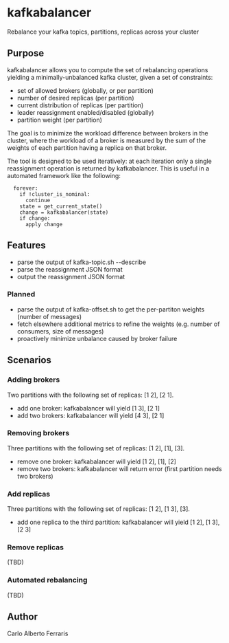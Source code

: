 # kafkabalancer
Rebalance your kafka topics, partitions, replicas across your cluster

## Purpose
kafkabalancer allows you to compute the set of rebalancing operations yielding a
minimally-unbalanced kafka cluster, given a set of constraints:

- set of allowed brokers (globally, or per partition)
- number of desired replicas (per partition)
- current distribution of replicas (per partition)
- leader reassignment enabled/disabled (globally)
- partition weight (per partition)

The goal is to minimize the workload difference between brokers in the cluster,
where the workload of a broker is measured by the sum of the weights of each
partition having a replica on that broker.

The tool is designed to be used iteratively: at each iteration only a single
reassignment operation is returned by kafkabalancer. This is useful in a
automated framework like the following:

```
  forever:
    if !cluster_is_nominal:
      continue
    state = get_current_state()
    change = kafkabalancer(state)
    if change:
      apply change
```    

## Features
- parse the output of kafka-topic.sh --describe
- parse the reassignment JSON format
- output the reassignment JSON format

### Planned
- parse the output of kafka-offset.sh to get the per-partiton weights (number of
  messages)
- fetch elsewhere additional metrics to refine the weights (e.g. number of
  consumers, size of messages)
- proactively minimize unbalance caused by broker failure

## Scenarios

### Adding brokers
Two partitions with the following set of replicas: [1 2], [2 1].
- add one broker: kafkabalancer will yield [1 3], [2 1]
- add two brokers: kafkabalancer will yield [4 3], [2 1]

### Removing brokers
Three partitions with the following set of replicas: [1 2], [1], [3].
- remove one broker: kafkabalancer will yield [1 2], [1], [2]
- remove two brokers: kafkabalancer will return error (first partition needs two
  brokers)

### Add replicas
Three partitions with the following set of replicas: [1 2], [1 3], [3].
- add one replica to the third partition: kafkabalancer will yield [1 2], [1 3], [2 3]

### Remove replicas
(TBD)

### Automated rebalancing
(TBD)

## Author
Carlo Alberto Ferraris
